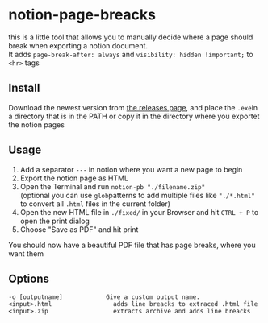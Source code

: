# notion-page-breacks
this is a little tool that allows you to manually decide where a page should break when exporting a notion document.  \
It adds `page-break-after: always` and `visibility: hidden !important;` to `<hr>` tags

## Install
Download the newest version from [the releases page](https://github.com/gertminov/notion-page-breacks/releases), 
and place the `.exe`in a directory that is in the PATH or copy it in the directory where you exportet the notion pages

## Usage
1. Add a separator `---` in notion where you want a new page to begin
2. Export the notion page as HTML
3. Open the Terminal and run `notion-pb "./filename.zip"` \
(optional you can use `glob`patterns to add multiple files like `"./*.html"` to convert all `.html` files in the current folder)
4. Open the new HTML file in `./fixed/` in your Browser and hit `CTRL + P` to open the print dialog
5. Choose "Save as PDF" and hit print

You should now have a beautiful PDF file that has page breaks, where you want them


## Options
```
-o [outputname]            Give a custom output name.
<input>.html                 adds line breacks to extraced .html file
<input>.zip                  extracts archive and adds line breacks
```
